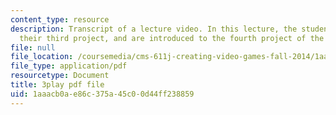 ```yaml
---
content_type: resource
description: Transcript of a lecture video. In this lecture, the students present
  their third project, and are introduced to the fourth project of the class.
file: null
file_location: /coursemedia/cms-611j-creating-video-games-fall-2014/1aaacb0ae86c375a45c00d44ff238859_9is-GrNpNvA.pdf
file_type: application/pdf
resourcetype: Document
title: 3play pdf file
uid: 1aaacb0a-e86c-375a-45c0-0d44ff238859
---
```

